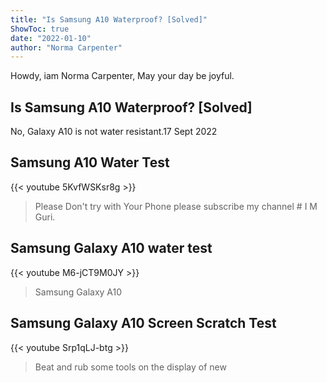 ```yaml
---
title: "Is Samsung A10 Waterproof? [Solved]"
ShowToc: true 
date: "2022-01-10"
author: "Norma Carpenter" 
---
```


Howdy, iam Norma Carpenter, May your day be joyful.
## Is Samsung A10 Waterproof? [Solved]
No, Galaxy A10 is not water resistant.17 Sept 2022

## Samsung A10 Water Test
{{< youtube 5KvfWSKsr8g >}}
>Please Don't try with Your Phone please subscribe my channel # I M Guri.

## Samsung Galaxy A10 water test
{{< youtube M6-jCT9M0JY >}}
>Samsung Galaxy A10

## Samsung Galaxy A10 Screen Scratch Test
{{< youtube Srp1qLJ-btg >}}
>Beat and rub some tools on the display of new 


